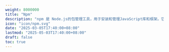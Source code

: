 ```yaml
---
weight: 8000000
title: "Npm"
description: "npm 是 Node.js的包管理工具，用于安装和管理JavaScript库和框架。它允许开发者通过简单的命令行操作来下载、共享和分发代码。npm的全称是Node Package Manager，它提供了一个庞大的开源库，使得开发者可以轻松地找到和使用各种现成的解决方案。"
icon: "icon/npm.svg"
date: "2025-03-05T17:40:00+08:00"
lastmod: "2025-05-03T17:40:00+08:00"
draft: false
toc: true
---
```

